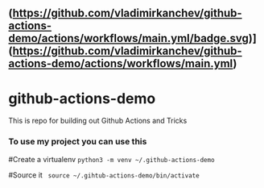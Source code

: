 (https://github.com/vladimirkanchev/github-actions-demo/actions/workflows/main.yml/badge.svg)](https://github.com/vladimirkanchev/github-actions-demo/actions/workflows/main.yml)
 ----------------------------------------------------------------- 

# github-actions-demo
This is repo for building out Github Actions and Tricks 

### To use my project you can use this 

#Create a virtualenv 
```python3 -m venv ~/.github-actions-demo```

#Source it
``` source ~/.gihtub-actions-demo/bin/activate```

